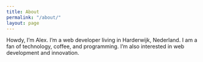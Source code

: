 ```yaml
---
title: About
permalink: "/about/"
layout: page
---
```


Howdy, I’m Alex. I’m a web developer living in Harderwijk, Nederland. I am a fan of technology, coffee, and programming. I’m also interested in web development and innovation.